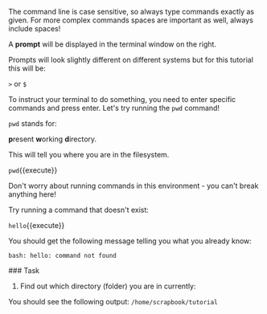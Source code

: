 The command line is case sensitive, so always type commands exactly as given. 
For more complex commands spaces are important as well, always include spaces!

A <strong>prompt</strong> will be displayed in the terminal window on 
the right.

Prompts will look slightly different on different systems but for this 
tutorial this will be:

`>` or `$`

To instruct your terminal to do something, you need to enter specific commands 
and press enter.  Let's try running the ``pwd`` command!
 
 ``pwd`` stands for:
 
 <strong>p</strong>resent 
 <strong>w</strong>orking 
 <strong>d</strong>irectory.  
 
This will tell you where you are in the filesystem.

`pwd`{{execute}}

Don't worry about running commands in this environment - you can't break 
anything here!

Try running a command that doesn't exist:

`hello`{{execute}}

You should get the following message telling you what you already know:

`bash: hello: command not found`



### Task

1) Find out which directory (folder) you are in currently: 


You should see the following output:
`/home/scrapbook/tutorial`

